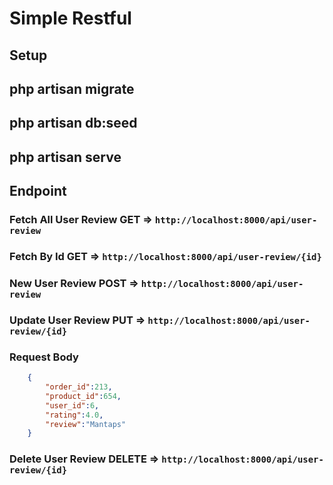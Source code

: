 # Simple Restful

## Setup

## php artisan migrate

## php artisan db:seed

## php artisan serve

## Endpoint

### Fetch All User Review GET => `http://localhost:8000/api/user-review`

### Fetch By Id GET => `http://localhost:8000/api/user-review/{id}`

### New User Review POST => `http://localhost:8000/api/user-review`

### Update User Review PUT => `http://localhost:8000/api/user-review/{id}`

### Request Body

```json
	{
		"order_id":213,
		"product_id":654,
		"user_id":6,
		"rating":4.0,
		"review":"Mantaps"
	}
```



### Delete User Review DELETE => `http://localhost:8000/api/user-review/{id}`
